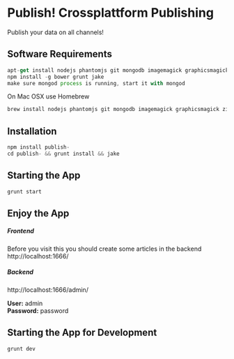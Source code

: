 # Publish! Crossplattform Publishing
Publish your data on all channels!

## Software Requirements

```js
apt-get install nodejs phantomjs git mongodb imagemagick graphicsmagick zip
npm install -g bower grunt jake
make sure mongod process is running, start it with mongod
```
On Mac OSX use Homebrew
```js
brew install nodejs phantomjs git mongodb imagemagick graphicsmagick zip
```

## Installation
```js
npm install publish-
cd publish- && grunt install && jake
```

## Starting the App
```js
grunt start
```


## Enjoy the App

##### Frontend
Before you visit this you should create some articles in the backend
http://localhost:1666/

##### Backend
http://localhost:1666/admin/

**User:** admin <br>
**Password:** password

## Starting the App for Development
```js
grunt dev
```


